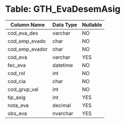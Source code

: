 # Table: GTH_EvaDesemAsig

| Column Name | Data Type | Nullable |
|-------------|-----------|----------|
| cod_eva_des | varchar | NO |
| cod_emp_evado | char | NO |
| cod_emp_evador | char | NO |
| cod_eva | varchar | YES |
| fec_eva | datetime | NO |
| cod_rol | int | NO |
| cod_cia | char | NO |
| cod_grup_val | int | NO |
| tip_asig | int | YES |
| nota_eva | decimal | YES |
| obs_eva | nvarchar | YES |
